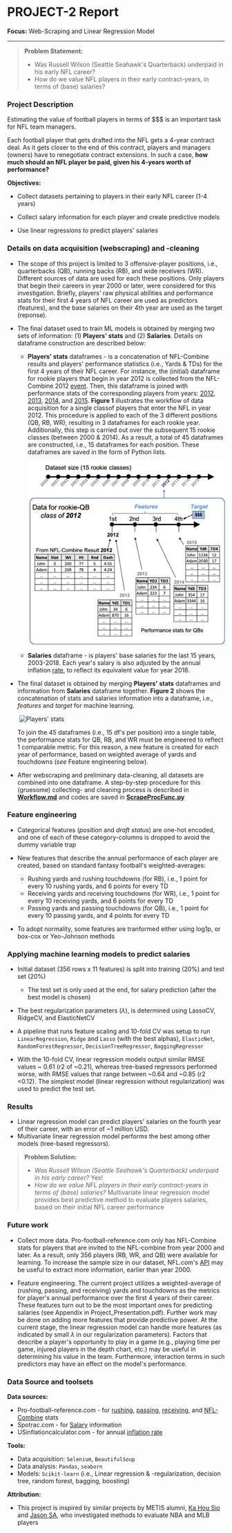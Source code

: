 # PROJECT-2 Report 

**Focus:** Web-Scraping and Linear Regression Model

---

> **Problem Statement:** 
>
> - Was Russell Wilson (Seattle Seahawk's Quarterback) underpaid in his early NFL career?
> - How do we value NFL players in their early contract-years, in terms of (base) salaries?

  

### Project Description

Estimating the value of football players in terms of $$$ is an important task for NFL team managers.

Each football player that gets drafted into the NFL gets a 4-year contract deal. As it gets closer to the end of this contract, players and managers (owners) have to renegotiate contract extensions. In such a case, **how much should an NFL player be paid, given his 4-years worth of performance?**   

**Objectives:**

- Collect datasets pertaining to players in their early NFL career (1-4 years)

- Collect salary information for each player and create predictive models

- Use linear regressions to predict players' salaries

  

### Details on data acquisition (webscraping) and -cleaning

- The scope of this project is limited to 3 offensive-player positions, i.e., quarterbacks (QB), running backs (RB), and wide receivers (WR). Different sources of data are used for each these positions. Only players that begin their careers in year 2000 or later, were considered for this investigation. Briefly, players' raw physical abilities and performance stats for their first 4 years of NFL career are used as predictors (features), and the base salaries on their 4th year are used as the target (reponse).

- The final dataset used to train ML models is obtained by merging two sets of information: (1) **Players' stats** and (2) **Salaries**. Details on dataframe construction are described below:
  - **Players' stats** dataframes - is a concatenation of NFL-Combine results and players' performance statistics (i.e., Yards & TDs) for the first 4 years of their NFL career.  For instance, the (initial) dataframe for rookie players that begin in year 2012 is collected from the NFL-Combine 2012 [event](https://www.pro-football-reference.com/draft/2012-combine.htm). Then, this dataframe is joined with performance stats of the corresponding players from years: [2012](https://www.pro-football-reference.com/years/2012/passing.htm), [2013](https://www.pro-football-reference.com/years/2013/passing.htm), [2014](https://www.pro-football-reference.com/years/2014/passing.htm), and [2015](https://www.pro-football-reference.com/years/2015/passing.htm). **Figure 1** illustrates the workflow of data acquisition for a single classof players that enter the NFL in year 2012. This procedure is applied to each of the 3 different positions (QB, RB, WR), resulting in 3 dataframes for each rookie year. Additionally, this step is carried out over the subsequent 15 rookie classes (between 2000 & 2014). As a result, a total of 45 dataframes are constructed, i.e., 15 dataframes for each position. These dataframes are saved in the form of Python lists. 

    ![Players stats](./concat1.png)   

  - **Salaries** dataframe - is players' base salaries for the last 15 years, 2003-2018. Each year's salary is also adjusted by the annual inflation [rate](https://www.usinflationcalculator.com/inflation/historical-inflation-rates/), to reflect its equivalent value for year 2018.

- The final dataset is obtained by merging **Players' stats** dataframes and information from **Salaries** dataframe together. **Figure 2** shows the concatenation of stats and salaries information into a dataframe, i.e., *features* and *target* for machine learning. 

  ​	![Players' stats](./concat2.png)

  To join the 45 dataframes (i.e., 15 df's per position) into a single table, the performance stats for QB, RB, and WR must be engineered to reflect 1 comparable metric. For this reason, a new feature is created for each year of performance, based on weighted average of yards and touchdowns (*see* Feature engineering below).

- After webscraping and preliminary data-cleaning, all datasets are combined into one dataframe. A step-by-step procedure for this (gruesome) collecting- and cleaning process is described in [**Workflow.md**](../codes/Workflow.md) and codes are saved in [**ScrapeProcFunc.py**](../codes/ScrapeProcFunc.py)   

  

### Feature engineering

- Categorical features (*position* and *draft status*) are one-hot encoded, and one of each of these category-columns is dropped to avoid the dummy variable trap 

- New features that describe the annual performance of each player are created, based on standard fantasy football's weighted-averages:

  - Rushing yards and rushing touchdowns (for RB), i.e., 1 point for every 10 rushing yards, and 6 points for every TD
  - Receiving yards and receiving touchdowns (for WR), i.e., 1 point for every 10 receiving yards, and 6 points for every TD
  - Passing yards and passing touchdowns (for QB), i.e., 1 point for every 10 passing yards, and 4 points for every TD

- To adopt normality, some features are tranformed either using log1p, or box-cox or Yeo-Johnson methods 

  

### Applying machine learning models to predict salaries

- Initial dataset (356 rows x 11 features) is split into training (20%) and test set (20%)

  - The test set is only used at the end, for salary prediction (after the best model is chosen)   

- The best regularization parameters ($\lambda$), is determined using LassoCV, RidgeCV, and ElasticNetCV 

- A pipeline that runs feature scaling and 10-fold CV was setup to run `LinearRegression`, `Ridge` and `Lasso` (with the best alphas), `ElasticNet`, `RandomForestRegressor`, `DecisionTreeRegressor`, `BaggingRegressor` 

- With the 10-fold CV, linear regression models output similar RMSE values ~ 0.61 (r2 of ~0.21), whereas tree-based regressors performed worse, with RMSE values that range between ~0.64 and ~0.85 (r2 <0.12). The simplest model (linear regression without regularization) was used to predict the test set.

    

### Results

- Linear regression model can predict players' salaries on the fourth year of their career, with an error of ~1 million USD.    
- Multivariate linear regression model performs the best among other models (tree-based regressors).

  

> **Problem Solution:**
>
> - *Was Russell Wilson (Seattle Seahawk's Quarterback) underpaid in his early career?* Yes! 
> - *How do we value NFL players in their early contract-years in terms of (base) salaries?* Multivariate linear regression model provides best predictive method to evaluate players salaries, based on their initial NFL career performance    



### Future work

 - Collect more data. Pro-football-reference.com only has NFL-Combine stats for players that are invited to the NFL-combine from year 2000 and later. As a result, only 356 players (RB, WR, and QB) were available for learning. To increase the sample size in our dataset, NFL.com's [API](https://api.nfl.com/docs/getting-started/index.html) may be useful to extract more information, earlier than year 2000.

 - Feature engineering. The current project utilizes a weighted-average of (rushing, passing, and receiving) yards and touchdowns as the metrics for player's annual performance over the first 4 years of their career. These features turn out to be the most important ones for predicting salaries  (see Appendix in Project_Presentation.pdf). Further work may be done on adding more features that provide predictive power. At the current stage, the linear regression model can handle more features (as indicated by small $\lambda​$ in our regularization parameters). Factors that describe a player's opportunity to play in a game (e.g., playing time per game, injured players in the depth chart, etc.) may be useful in determining his value in the team. Furthermore, interaction terms in such predictors may have an effect on the model's performance.    

   

### Data Source and toolsets

**Data sources:**

- Pro-football-reference.com - for [rushing](https://www.pro-football-reference.com/years/2008/rushing.htm), [passing](https://www.pro-football-reference.com/years/2008/passing.htm), [receiving](https://www.pro-football-reference.com/years/2008/receiving.htm), and [NFL-Combine](https://www.pro-football-reference.com/draft/2000-combine.htm) stats
- Spotrac.com - for [Salary](https://www.spotrac.com/nfl/rankings/2003/base/) information
- USinflationcalculator.com - for annual [inflation rate](https://www.usinflationcalculator.com/inflation/historical-inflation-rates/)

**Tools:**

- Data acquisition: `Selenium`, `BeautifulSoup`
- Data analysis: `Pandas`, `seaborn`
- Models: `Scikit-learn` (i.e., Linear regression & -regularization, decision tree, random forest, bagging, boosting)

**Attribution:**

- This project is inspired by similar projects by METIS alumni, [Ka Hou Sio](https://medium.com/@kahousio/project-luther-predicting-nba-player-salary-from-their-performance-b8209323c72d) and [Jason SA]( https://github.com/jason-sa/baseball_lin_regression), who investigated methods to evaluate NBA and MLB players

  

